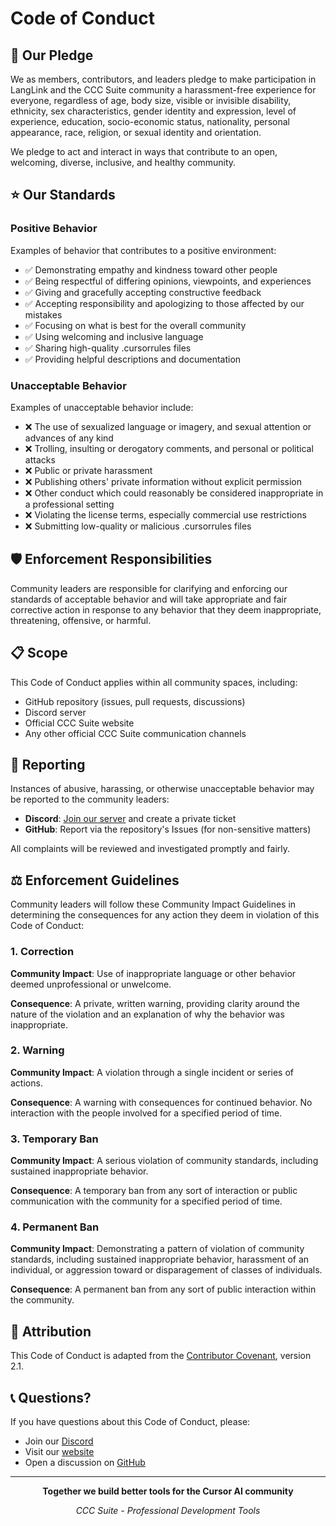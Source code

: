 # Code of Conduct

## 🤝 Our Pledge

We as members, contributors, and leaders pledge to make participation in LangLink and the CCC Suite community a harassment-free experience for everyone, regardless of age, body size, visible or invisible disability, ethnicity, sex characteristics, gender identity and expression, level of experience, education, socio-economic status, nationality, personal appearance, race, religion, or sexual identity and orientation.

We pledge to act and interact in ways that contribute to an open, welcoming, diverse, inclusive, and healthy community.

## ⭐ Our Standards

### Positive Behavior
Examples of behavior that contributes to a positive environment:

- ✅ Demonstrating empathy and kindness toward other people
- ✅ Being respectful of differing opinions, viewpoints, and experiences
- ✅ Giving and gracefully accepting constructive feedback
- ✅ Accepting responsibility and apologizing to those affected by our mistakes
- ✅ Focusing on what is best for the overall community
- ✅ Using welcoming and inclusive language
- ✅ Sharing high-quality .cursorrules files
- ✅ Providing helpful descriptions and documentation

### Unacceptable Behavior
Examples of unacceptable behavior include:

- ❌ The use of sexualized language or imagery, and sexual attention or advances of any kind
- ❌ Trolling, insulting or derogatory comments, and personal or political attacks
- ❌ Public or private harassment
- ❌ Publishing others' private information without explicit permission
- ❌ Other conduct which could reasonably be considered inappropriate in a professional setting
- ❌ Violating the license terms, especially commercial use restrictions
- ❌ Submitting low-quality or malicious .cursorrules files

## 🛡️ Enforcement Responsibilities

Community leaders are responsible for clarifying and enforcing our standards of acceptable behavior and will take appropriate and fair corrective action in response to any behavior that they deem inappropriate, threatening, offensive, or harmful.

## 📋 Scope

This Code of Conduct applies within all community spaces, including:
- GitHub repository (issues, pull requests, discussions)
- Discord server
- Official CCC Suite website
- Any other official CCC Suite communication channels

## 🚨 Reporting

Instances of abusive, harassing, or otherwise unacceptable behavior may be reported to the community leaders:

- **Discord**: [Join our server](https://discord.gg/SW83FxMm6J) and create a private ticket
- **GitHub**: Report via the repository's Issues (for non-sensitive matters)

All complaints will be reviewed and investigated promptly and fairly.

## ⚖️ Enforcement Guidelines

Community leaders will follow these Community Impact Guidelines in determining the consequences for any action they deem in violation of this Code of Conduct:

### 1. Correction
**Community Impact**: Use of inappropriate language or other behavior deemed unprofessional or unwelcome.

**Consequence**: A private, written warning, providing clarity around the nature of the violation and an explanation of why the behavior was inappropriate.

### 2. Warning
**Community Impact**: A violation through a single incident or series of actions.

**Consequence**: A warning with consequences for continued behavior. No interaction with the people involved for a specified period of time.

### 3. Temporary Ban
**Community Impact**: A serious violation of community standards, including sustained inappropriate behavior.

**Consequence**: A temporary ban from any sort of interaction or public communication with the community for a specified period of time.

### 4. Permanent Ban
**Community Impact**: Demonstrating a pattern of violation of community standards, including sustained inappropriate behavior, harassment of an individual, or aggression toward or disparagement of classes of individuals.

**Consequence**: A permanent ban from any sort of public interaction within the community.

## 📜 Attribution

This Code of Conduct is adapted from the [Contributor Covenant](https://www.contributor-covenant.org), version 2.1.

## 📞 Questions?

If you have questions about this Code of Conduct, please:
- Join our [Discord](https://discord.gg/SW83FxMm6J)
- Visit our [website](https://ccc-suite.sellhub.cx/)
- Open a discussion on [GitHub](https://github.com/git-x-ai/langlink/discussions)

---

<div align="center">
  <p><strong>Together we build better tools for the Cursor AI community</strong></p>
  <p><em>CCC Suite - Professional Development Tools</em></p>
</div>

